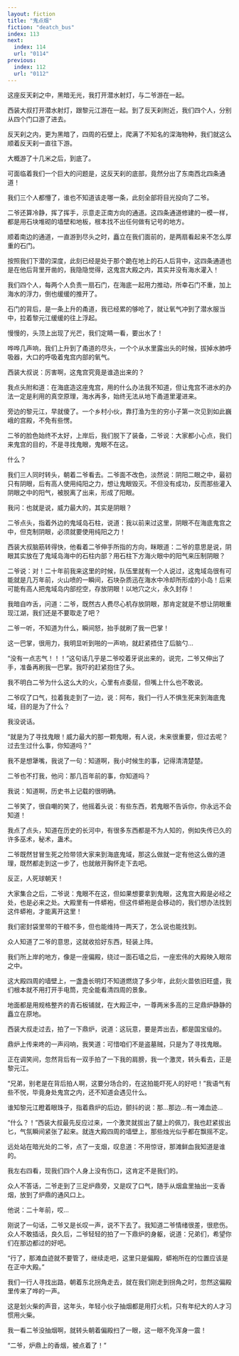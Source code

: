 ```yaml
---
layout: fiction
title: "鬼点烟"
fiction: "deatch_bus"
index: 113
next:
  index: 114
  url: "0114"
previous:
  index: 112
  url: "0112"
---
```

这座反天刹之中，黑暗无光，我打开潜水射灯，与二爷游在一起。

西装大叔打开潜水射灯，跟黎元江游在一起。到了反天刹附近，我们四个人，分别从四个门口游了进去。

反天刹之内，更为黑暗了，四周的石壁上，爬满了不知名的深海物种，我们就这么顺着反天刹一直往下游。

大概游了十几米之后，到底了。

可面临着我们一个巨大的问题是，这反天刹的底部，竟然分出了东南西北四条通道！

我们三个人都懵了，谁也不知道该走哪一条，此刻全部将目光投向了二爷。

二爷还算冷静，挥了挥手，示意走正南方向的通道。这四条通道修建的一模一样，都是用石块堆砌的墙壁和地板，根本找不出任何做有记号的地方。

顺着南边的通道，一直游到尽头之时，矗立在我们面前的，是两扇看起来不怎么厚重的石门。

按照我们下潜的深度，此刻已经是处于那个跪在地上的石人后背中，这四条通道也是在他后背里开凿的，我隐隐觉得，这鬼宫大殿之内，其实并没有海水灌入！

我们四个人，每两个人负责一扇石门，在海底一起用力推动，所幸石门不重，加上海水的浮力，倒也缓缓的推开了。

石门的背后，是一条上升的甬道，我已经累的够呛了，就让氧气冲到了潜水服当中，拉着黎元江缓缓的往上浮起。

慢慢的，头顶上出现了光芒，我们定睛一看，要出水了！

哗哗几声响，我们上升到了甬道的尽头，一个个从水里露出头的时候，拔掉水肺呼吸器，大口的呼吸着鬼宫内部的氧气。

西装大叔说：厉害啊，这鬼宫究竟是谁造出来的？

我点头附和道：在海底造这座鬼宫，用的什么办法我不知道，但让鬼宫不进水的办法一定是利用的真空原理，海水再多，始终无法从地下甬道里灌进来。

旁边的黎元江，早就傻了。一个乡村小伙，靠打渔为生的穷小子第一次见到如此巍峨的宫殿，不免有些愣。

二爷的脸色始终不太好，上岸后，我们脱下了装备，二爷说：大家都小心点，我们来鬼宫的目的，不是寻找鬼眼，鬼眼不在这。

什么？

我们三人同时转头，朝着二爷看去。二爷面不改色，淡然说：阴阳二眼之中，最初只有阴眼，后有高人使用纯阳之力，想让鬼眼毁灭。不但没有成功，反而那些灌入阴眼之中的阳气，被脱离了出来，形成了阳眼。

我问：也就是说，威力最大的，其实是阴眼？

二爷点头，指着外边的鬼域岛石柱，说道：我以前来过这里，阴眼不在海底鬼宫之中，但克制阴眼，必须就要使用纯阳之力！

西装大叔脑筋转得快，他看着二爷伸手所指的方向，眯眼道：二爷的意思是说，阴眼其实放在了鬼域岛海中的石柱内部？用石柱下方海火眼中的阳气来压制阴眼？

二爷说：对！二十年前我来这里的时候，队伍里就有一个人说过，这鬼域岛很有可能就是几万年前，火山喷的一瞬间，石块杂质迅在海水中冷却所形成的小岛！后来可能有高人把鬼域岛内部挖空，存放阴眼！以地穴之火，永久封存！

我暗自咋舌，问道：二爷，既然古人费尽心机存放阴眼，那肯定就是不想让阴眼重现江湖，我们还是不要取走了吧？

二爷一听，不知道为什么，瞬间怒，抬手就刷了我一巴掌！

这一巴掌，很用力，我明显听到啪的一声响，就赶紧捂住了后脑勺...

“没有一点志气！！！”这句话几乎是二爷咬着牙说出来的，说完，二爷又伸出了手，准备再刷我一巴掌。我吓的赶紧抱住了头。

我不明白二爷为什么这么大的火，心里有点委屈，但嘴上什么也不敢说。

二爷叹了口气，拉着我走到了一边，说：阿布，我们一行人不惧生死来到海底鬼域，目的是为了什么？

我没说话。

“就是为了寻找鬼眼！威力最大的那一颗鬼眼，有人说，未来很重要，但过去呢？过去生过什么事，你知道吗？”

我不是想犟嘴，我说了一句：知道啊，我小时候生的事，记得清清楚楚。

二爷也不打我，他问：那几百年前的事，你知道吗？

我说：知道啊，历史书上记载的很明确。

二爷笑了，很自嘲的笑了，他摇着头说：有些东西，若鬼眼不告诉你，你永远不会知道！

我点了点头，知道在历史的长河中，有很多东西都是不为人知的，例如失传已久的许多巫术，秘术，蛊术。

二爷既然甘冒生死之险带领大家来到海底鬼域，那这么做就一定有他这么做的道理，既然都走到这一步了，也就敞开胸怀走下去吧。

反正，人死球朝天！

大家集合之后，二爷说：鬼眼不在这，但如果想要拿到鬼眼，这鬼宫大殿是必经之处，也是必来之处。大殿里有一件蟒袍，但这件蟒袍是会移动的，我们想办法找到这件蟒袍，才能离开这里！

我们密封袋里带的干粮不多，但也能维持一两天了，怎么说也能找到。

众人知道了二爷的意思，这就收拾好东西，轻装上阵。

我们所上岸的地方，像是一座偏殿，绕过一面石墙之后，一座宏伟的大殿映入眼帘之中。

这大殿四周的墙壁上，一盏盏长明灯不知道燃烧了多少年，此刻火苗依旧旺盛，我们根本就不用打开手电筒，完全能看清四周的景象。

地面都是用规格整齐的青石板铺就，在大殿正中，一尊两米多高的三足鼎炉静静的矗立在原地。

西装大叔走过去，拍了一下鼎炉，说道：这玩意，要是弄出去，都是国宝级的。

鼎炉上传来咚的一声闷响，我笑道：可惜咱们不是盗墓贼，只是为了寻找鬼眼。

正在调笑间，忽然背后有一双手拍了一下我的肩膀，我一个激灵，转头看去，正是黎元江。

“兄弟，别老是在背后拍人啊，这要分场合的，在这拍能吓死人的好吧！”我语气有些不悦，毕竟身处鬼宫之内，还不知道会遇见什么。

谁知黎元江瞪着眼珠子，指着鼎炉的后边，颤抖的说：那...那边...有一滩血迹...

“什么？！”西装大叔最先反应过来，一个激灵就拔出了腿上的佩刀，我也赶紧拔出匕，气氛瞬间紧张了起来。就连大殿四周的墙壁上，那些烛光似乎都在飘摇不定。

远处站在暗光处的二爷，点了一支烟，叹息道：不用惊讶，那滩鲜血我知道是谁的。

我左右四看，现我们四个人身上没有伤口，这肯定不是我们的。

众人不答话，二爷走到了三足炉鼎旁，又是叹了口气，随手从烟盒里抽出一支香烟，放到了炉鼎的通风口上。

他说：二十年前，哎...

刚说了一句话，二爷又是长叹一声，说不下去了。我知道二爷情绪很差，很悲伤。众人不敢插话，良久后，二爷轻轻的拍了一下鼎炉的身躯，说道：兄弟们，希望你们在那边都过的好吧。

“行了，那滩血迹就不要管了，继续走吧，这里只是偏殿，蟒袍所在的位置应该是在正中大殿。”

我们一行人寻找出路，朝着东北拐角走去，就在我们刚走到拐角之时，忽然这偏殿里传来了哗的一声。

这是划火柴的声音，这年头，年轻小伙子抽烟都是用打火机，只有年纪大的人才习惯用火柴。

我一看二爷没抽烟啊，就转头朝着偏殿扫了一眼，这一眼不免浑身一震！

“二爷，炉鼎上的香烟，被点着了！”